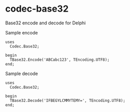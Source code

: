 # codec-base32

Base32 encode and decode for Delphi

Sample encode
```delphi
uses
  Codec.Base32;

begin
  TBase32.Encode('ABCabc123', TEncoding.UTF8);
end;
```

Sample decode
```delphi
uses
  Codec.Base32;

begin
  TBase32.Decode('IFBEGYLCMMYTEMY=', TEncoding.UTF8);
end;
```